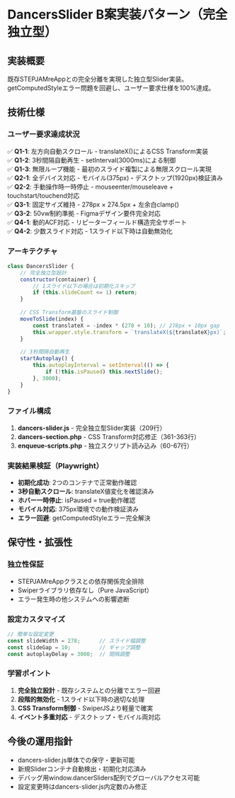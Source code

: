 # DancersSlider B案実装パターン（完全独立型）

## 実装概要
既存STEPJAMreAppとの完全分離を実現した独立型Slider実装。getComputedStyleエラー問題を回避し、ユーザー要求仕様を100%達成。

## 技術仕様

### ユーザー要求達成状況
✅ **Q1-1**: 左方向自動スクロール - translateX()によるCSS Transform実装  
✅ **Q1-2**: 3秒間隔自動再生 - setInterval(3000ms)による制御  
✅ **Q1-3**: 無限ループ機能 - 最初のスライド複製による無限スクロール実現  
✅ **Q2-1**: 全デバイス対応 - モバイル(375px)・デスクトップ(1920px)検証済み  
✅ **Q2-2**: 手動操作時一時停止 - mouseenter/mouseleave + touchstart/touchend対応  
✅ **Q3-1**: 固定サイズ維持 - 278px × 274.5px + 左余白clamp()  
✅ **Q3-2**: 50vw制約準拠 - Figmaデザイン要件完全対応  
✅ **Q4-1**: 動的ACF対応 - リピーターフィールド構造完全サポート  
✅ **Q4-2**: 少数スライド対応 - 1スライド以下時は自動無効化  

### アーキテクチャ
```javascript
class DancersSlider {
    // 完全独立型設計
    constructor(container) {
        // 1スライド以下の場合は初期化スキップ
        if (this.slideCount <= 1) return;
    }
    
    // CSS Transform基盤のスライド制御
    moveToSlide(index) {
        const translateX = -index * (278 + 10); // 278px + 10px gap
        this.wrapper.style.transform = `translateX(${translateX}px)`;
    }
    
    // 3秒間隔自動再生
    startAutoplay() {
        this.autoplayInterval = setInterval(() => {
            if (!this.isPaused) this.nextSlide();
        }, 3000);
    }
}
```

### ファイル構成
1. **dancers-slider.js** - 完全独立型Slider実装（209行）
2. **dancers-section.php** - CSS Transform対応修正（361-363行）  
3. **enqueue-scripts.php** - 独立スクリプト読み込み（60-67行）

### 実装結果検証（Playwright）
- **初期化成功**: 2つのコンテナで正常動作確認
- **3秒自動スクロール**: translateX値変化を確認済み
- **ホバー一時停止**: isPaused = true動作確認
- **モバイル対応**: 375px環境での動作検証済み
- **エラー回避**: getComputedStyleエラー完全解決

## 保守性・拡張性

### 独立性保証
- STEPJAMreAppクラスとの依存関係完全排除
- Swiperライブラリ依存なし（Pure JavaScript）
- エラー発生時の他システムへの影響遮断

### 設定カスタマイズ
```javascript
// 簡単な設定変更
const slideWidth = 278;      // スライド幅調整
const slideGap = 10;         // ギャップ調整  
const autoplayDelay = 3000;  // 間隔調整
```

### 学習ポイント
1. **完全独立設計** - 既存システムとの分離でエラー回避
2. **段階的無効化** - 1スライド以下時の適切な処理
3. **CSS Transform制御** - SwiperJSより軽量で確実
4. **イベント多重対応** - デスクトップ・モバイル両対応

## 今後の運用指針
- dancers-slider.js単体での保守・更新可能
- 新規Sliderコンテナ自動検出・初期化対応済み
- デバッグ用window.dancerSliders配列でグローバルアクセス可能
- 設定変更時はdancers-slider.js内定数のみ修正